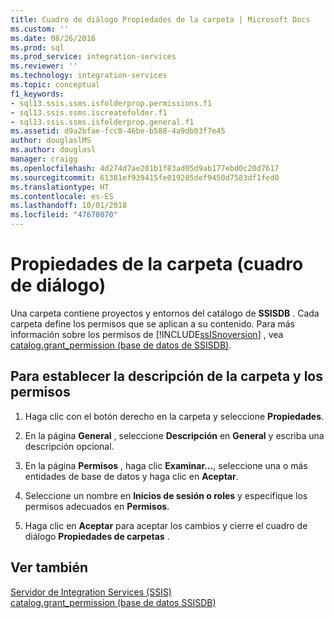 ```yaml
---
title: Cuadro de diálogo Propiedades de la carpeta | Microsoft Docs
ms.custom: ''
ms.date: 08/26/2016
ms.prod: sql
ms.prod_service: integration-services
ms.reviewer: ''
ms.technology: integration-services
ms.topic: conceptual
f1_keywords:
- sql13.ssis.ssms.isfolderprop.permissions.f1
- sql13.ssis.ssms.iscreatefolder.f1
- sql13.ssis.ssms.isfolderprop.general.f1
ms.assetid: d9a2bfae-fcc8-46be-b588-4a9db03f7e45
author: douglaslMS
ms.author: douglasl
manager: craigg
ms.openlocfilehash: 4d274d7ae201b1f83ad05d9ab177ebd0c20d7617
ms.sourcegitcommit: 61381ef939415fe019285def9450d7583df1fed0
ms.translationtype: HT
ms.contentlocale: es-ES
ms.lasthandoff: 10/01/2018
ms.locfileid: "47678070"
---
```

# <a name="folder-properties-dialog-box"></a>Propiedades de la carpeta (cuadro de diálogo)
  Una carpeta contiene proyectos y entornos del catálogo de **SSISDB** . Cada carpeta define los permisos que se aplican a su contenido. Para más información sobre los permisos de [!INCLUDE[ssISnoversion](../../includes/ssisnoversion-md.md)] , vea [catalog.grant_permission &#40;base de datos de SSISDB&#41;](../../integration-services/system-stored-procedures/catalog-grant-permission-ssisdb-database.md).  
  
## <a name="to-set-folder-description-and-permissions"></a>Para establecer la descripción de la carpeta y los permisos  
  
1.  Haga clic con el botón derecho en la carpeta y seleccione **Propiedades**.  
  
2.  En la página **General** , seleccione **Descripción** en **General** y escriba una descripción opcional.  
  
3.  En la página **Permisos** , haga clic **Examinar…**, seleccione una o más entidades de base de datos y haga clic en **Aceptar**.  
  
4.  Seleccione un nombre en **Inicios de sesión o roles** y especifique los permisos adecuados en **Permisos**.  
  
5.  Haga clic en **Aceptar** para aceptar los cambios y cierre el cuadro de diálogo **Propiedades de carpetas** .  
  
## <a name="see-also"></a>Ver también  
 [Servidor de Integration Services &#40;SSIS&#41;](../integration-services-ssis-packages.md)   
 [catalog.grant_permission &#40;base de datos SSISDB&#41;](../../integration-services/system-stored-procedures/catalog-grant-permission-ssisdb-database.md)  
  
  
